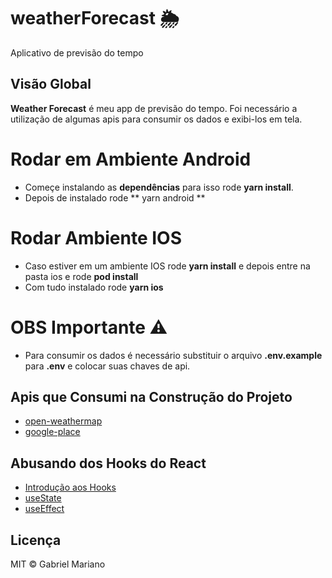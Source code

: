 # weatherForecast 🌦
Aplicativo de previsão do tempo

## Visão Global

**Weather Forecast** é meu app de previsão do tempo. Foi necessário a utilização de algumas apis para consumir os dados e exibi-los em tela.


 # Rodar em Ambiente Android
 - Começe instalando as **dependências** para isso rode **yarn install**. 
 - Depois de instalado rode ** yarn android **
 
 # Rodar Ambiente IOS
 - Caso estiver em um ambiente IOS rode **yarn install** e depois entre na pasta ios e rode **pod install**
 - Com tudo instalado rode **yarn ios**

 # OBS Importante ⚠
 - Para consumir os dados é necessário substituir o arquivo **.env.example** para **.env** e colocar suas chaves de api.

## Apis que Consumi na Construção do Projeto
- [open-weathermap](https://openweathermap.org/api)
- [google-place](https://console.cloud.google.com)

## Abusando dos Hooks do React
- [Introdução aos Hooks](https://pt-br.reactjs.org/docs/hooks-intro.html)
- [useState](https://pt-br.reactjs.org/docs/hooks-state.html)
- [useEffect](https://pt-br.reactjs.org/docs/hooks-effect.html)

## Licença 
MIT © Gabriel Mariano
